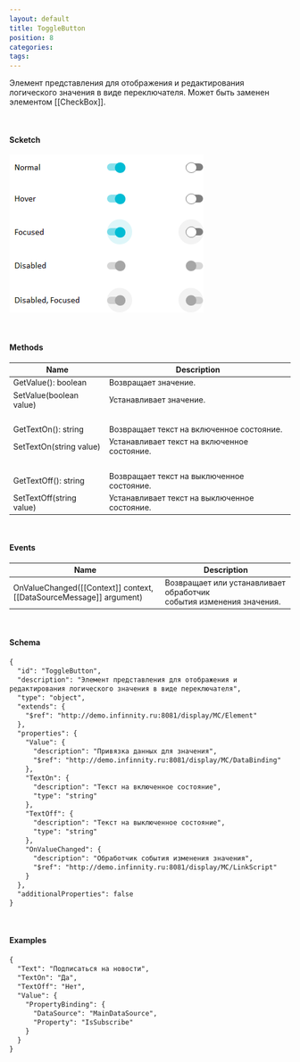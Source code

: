 ```yaml
---
layout: default
title: ToggleButton
position: 8
categories: 
tags: 
---
```


Элемент представления для отображения и редактирования логического значения в виде переключателя. Может быть заменен элементом [[CheckBox]].

   

#### Scketch

![](ToggleButton_01.png)

   

#### Methods

|Name|Description|
|----|-----------|
|GetValue(): boolean|Возвращает значение.|
|SetValue(boolean value)|Устанавливает значение.|
| | |
|GetTextOn(): string|Возвращает текст на включенное состояние.|
|SetTextOn(string value)|Устанавливает текст на включенное состояние.|
| | |
|GetTextOff(): string|Возвращает текст на выключенное состояние.|
|SetTextOff(string value)|Устанавливает текст на выключенное состояние.|

   

#### Events

|Name|Description|
|----|-----------|
|OnValueChanged([[Context]] context, [[DataSourceMessage]] argument)|Возвращает или устанавливает обработчик события изменения значения.|

   

#### Schema

```
{
  "id": "ToggleButton",
  "description": "Элемент представления для отображения и редактирования логического значения в виде переключателя",
  "type": "object",
  "extends": {
    "$ref": "http://demo.infinnity.ru:8081/display/MC/Element"
  },
  "properties": {
    "Value": {
      "description": "Привязка данных для значения",
      "$ref": "http://demo.infinnity.ru:8081/display/MC/DataBinding"
    },
    "TextOn": {
      "description": "Текст на включенное состояние",
      "type": "string"
    },
    "TextOff": {
      "description": "Текст на выключенное состояние",
      "type": "string"
    },
    "OnValueChanged": {
      "description": "Обработчик события изменения значения",
      "$ref": "http://demo.infinnity.ru:8081/display/MC/LinkScript"
    }
  },
  "additionalProperties": false
}
```

    

#### Examples

```
{
  "Text": "Подписаться на новости",
  "TextOn": "Да",
  "TextOff": "Нет",
  "Value": {
    "PropertyBinding": {
      "DataSource": "MainDataSource",
      "Property": "IsSubscribe"
    }
  }
}
```

 

 

